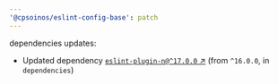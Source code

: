 ```yaml
---
'@cpsoinos/eslint-config-base': patch
---
```

dependencies updates:
  - Updated dependency [`eslint-plugin-n@^17.0.0` ↗︎](https://www.npmjs.com/package/eslint-plugin-n/v/17.0.0) (from `^16.0.0`, in `dependencies`)
